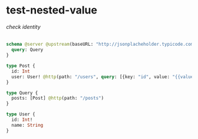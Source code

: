# test-nested-value

###### check identity


```graphql @server
schema @server @upstream(baseURL: "http://jsonplacheholder.typicode.com") {
  query: Query
}

type Post {
  id: Int
  user: User! @http(path: "/users", query: [{key: "id", value: "{{value.user.id}}"}])
}

type Query {
  posts: [Post] @http(path: "/posts")
}

type User {
  id: Int!
  name: String
}
```
